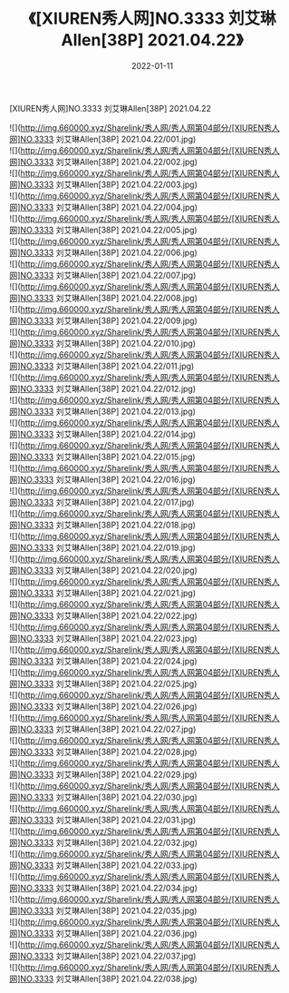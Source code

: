 ﻿---
layout: post
title:  《[XIUREN秀人网]NO.3333 刘艾琳Allen[38P] 2021.04.22》
date:   2022-01-11
img: http://img.660000.xyz/Sharelink/秀人网/秀人网第04部分/[XIUREN秀人网]NO.3333 刘艾琳Allen[38P] 2021.04.22/000.jpg
categories: [美女, 清纯, 唯美]
---

[XIUREN秀人网]NO.3333 刘艾琳Allen[38P] 2021.04.22

 ![](http://img.660000.xyz/Sharelink/秀人网/秀人网第04部分/[XIUREN秀人网]NO.3333 刘艾琳Allen[38P] 2021.04.22/001.jpg) <br>![](http://img.660000.xyz/Sharelink/秀人网/秀人网第04部分/[XIUREN秀人网]NO.3333 刘艾琳Allen[38P] 2021.04.22/002.jpg) <br>![](http://img.660000.xyz/Sharelink/秀人网/秀人网第04部分/[XIUREN秀人网]NO.3333 刘艾琳Allen[38P] 2021.04.22/003.jpg) <br>![](http://img.660000.xyz/Sharelink/秀人网/秀人网第04部分/[XIUREN秀人网]NO.3333 刘艾琳Allen[38P] 2021.04.22/004.jpg) <br>![](http://img.660000.xyz/Sharelink/秀人网/秀人网第04部分/[XIUREN秀人网]NO.3333 刘艾琳Allen[38P] 2021.04.22/005.jpg) <br>![](http://img.660000.xyz/Sharelink/秀人网/秀人网第04部分/[XIUREN秀人网]NO.3333 刘艾琳Allen[38P] 2021.04.22/006.jpg) <br>![](http://img.660000.xyz/Sharelink/秀人网/秀人网第04部分/[XIUREN秀人网]NO.3333 刘艾琳Allen[38P] 2021.04.22/007.jpg) <br>![](http://img.660000.xyz/Sharelink/秀人网/秀人网第04部分/[XIUREN秀人网]NO.3333 刘艾琳Allen[38P] 2021.04.22/008.jpg) <br>![](http://img.660000.xyz/Sharelink/秀人网/秀人网第04部分/[XIUREN秀人网]NO.3333 刘艾琳Allen[38P] 2021.04.22/009.jpg) <br>![](http://img.660000.xyz/Sharelink/秀人网/秀人网第04部分/[XIUREN秀人网]NO.3333 刘艾琳Allen[38P] 2021.04.22/010.jpg) <br>![](http://img.660000.xyz/Sharelink/秀人网/秀人网第04部分/[XIUREN秀人网]NO.3333 刘艾琳Allen[38P] 2021.04.22/011.jpg) <br>![](http://img.660000.xyz/Sharelink/秀人网/秀人网第04部分/[XIUREN秀人网]NO.3333 刘艾琳Allen[38P] 2021.04.22/012.jpg) <br>![](http://img.660000.xyz/Sharelink/秀人网/秀人网第04部分/[XIUREN秀人网]NO.3333 刘艾琳Allen[38P] 2021.04.22/013.jpg) <br>![](http://img.660000.xyz/Sharelink/秀人网/秀人网第04部分/[XIUREN秀人网]NO.3333 刘艾琳Allen[38P] 2021.04.22/014.jpg) <br>![](http://img.660000.xyz/Sharelink/秀人网/秀人网第04部分/[XIUREN秀人网]NO.3333 刘艾琳Allen[38P] 2021.04.22/015.jpg) <br>![](http://img.660000.xyz/Sharelink/秀人网/秀人网第04部分/[XIUREN秀人网]NO.3333 刘艾琳Allen[38P] 2021.04.22/016.jpg) <br>![](http://img.660000.xyz/Sharelink/秀人网/秀人网第04部分/[XIUREN秀人网]NO.3333 刘艾琳Allen[38P] 2021.04.22/017.jpg) <br>![](http://img.660000.xyz/Sharelink/秀人网/秀人网第04部分/[XIUREN秀人网]NO.3333 刘艾琳Allen[38P] 2021.04.22/018.jpg) <br>![](http://img.660000.xyz/Sharelink/秀人网/秀人网第04部分/[XIUREN秀人网]NO.3333 刘艾琳Allen[38P] 2021.04.22/019.jpg) <br>![](http://img.660000.xyz/Sharelink/秀人网/秀人网第04部分/[XIUREN秀人网]NO.3333 刘艾琳Allen[38P] 2021.04.22/020.jpg) <br>![](http://img.660000.xyz/Sharelink/秀人网/秀人网第04部分/[XIUREN秀人网]NO.3333 刘艾琳Allen[38P] 2021.04.22/021.jpg) <br>![](http://img.660000.xyz/Sharelink/秀人网/秀人网第04部分/[XIUREN秀人网]NO.3333 刘艾琳Allen[38P] 2021.04.22/022.jpg) <br>![](http://img.660000.xyz/Sharelink/秀人网/秀人网第04部分/[XIUREN秀人网]NO.3333 刘艾琳Allen[38P] 2021.04.22/023.jpg) <br>![](http://img.660000.xyz/Sharelink/秀人网/秀人网第04部分/[XIUREN秀人网]NO.3333 刘艾琳Allen[38P] 2021.04.22/024.jpg) <br>![](http://img.660000.xyz/Sharelink/秀人网/秀人网第04部分/[XIUREN秀人网]NO.3333 刘艾琳Allen[38P] 2021.04.22/025.jpg) <br>![](http://img.660000.xyz/Sharelink/秀人网/秀人网第04部分/[XIUREN秀人网]NO.3333 刘艾琳Allen[38P] 2021.04.22/026.jpg) <br>![](http://img.660000.xyz/Sharelink/秀人网/秀人网第04部分/[XIUREN秀人网]NO.3333 刘艾琳Allen[38P] 2021.04.22/027.jpg) <br>![](http://img.660000.xyz/Sharelink/秀人网/秀人网第04部分/[XIUREN秀人网]NO.3333 刘艾琳Allen[38P] 2021.04.22/028.jpg) <br>![](http://img.660000.xyz/Sharelink/秀人网/秀人网第04部分/[XIUREN秀人网]NO.3333 刘艾琳Allen[38P] 2021.04.22/029.jpg) <br>![](http://img.660000.xyz/Sharelink/秀人网/秀人网第04部分/[XIUREN秀人网]NO.3333 刘艾琳Allen[38P] 2021.04.22/030.jpg) <br>![](http://img.660000.xyz/Sharelink/秀人网/秀人网第04部分/[XIUREN秀人网]NO.3333 刘艾琳Allen[38P] 2021.04.22/031.jpg) <br>![](http://img.660000.xyz/Sharelink/秀人网/秀人网第04部分/[XIUREN秀人网]NO.3333 刘艾琳Allen[38P] 2021.04.22/032.jpg) <br>![](http://img.660000.xyz/Sharelink/秀人网/秀人网第04部分/[XIUREN秀人网]NO.3333 刘艾琳Allen[38P] 2021.04.22/033.jpg) <br>![](http://img.660000.xyz/Sharelink/秀人网/秀人网第04部分/[XIUREN秀人网]NO.3333 刘艾琳Allen[38P] 2021.04.22/034.jpg) <br>![](http://img.660000.xyz/Sharelink/秀人网/秀人网第04部分/[XIUREN秀人网]NO.3333 刘艾琳Allen[38P] 2021.04.22/035.jpg) <br>![](http://img.660000.xyz/Sharelink/秀人网/秀人网第04部分/[XIUREN秀人网]NO.3333 刘艾琳Allen[38P] 2021.04.22/036.jpg) <br>![](http://img.660000.xyz/Sharelink/秀人网/秀人网第04部分/[XIUREN秀人网]NO.3333 刘艾琳Allen[38P] 2021.04.22/037.jpg) <br>![](http://img.660000.xyz/Sharelink/秀人网/秀人网第04部分/[XIUREN秀人网]NO.3333 刘艾琳Allen[38P] 2021.04.22/038.jpg) <br>